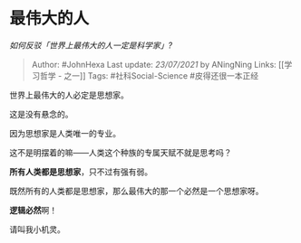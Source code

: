# 最伟大的人
*如何反驳「世界上最伟大的人一定是科学家」?*

> Author: #JohnHexa
Last update: *23/07/2021* by ANingNing
Links: [[学习哲学 - 之一]]
Tags: #社科Social-Science #皮得还很一本正经 

 
世界上最伟大的人必定是思想家。

这是没有悬念的。

因为思想家是人类唯一的专业。

这不是明摆着的嘛——人类这个种族的专属天赋不就是思考吗？

**所有人类都是思想家**，只不过有强有弱。

既然所有的人类都是思想家，那么最伟大的那一个必然是一个思想家呀。

**逻辑必然**啊！

请叫我小机灵。



